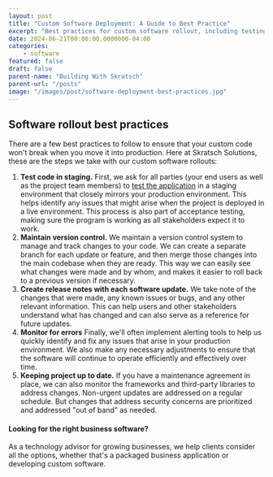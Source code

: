 ```yaml
---
layout: post
title: "Custom Software Deployment: A Guide to Best Practice"
excerpt: "Best practices for custom software rollout, including testing in staging, maintaining version control, creating release notes, monitoring for errors, and keeping the project up to date"
date: 2024-06-21T00:00:00.0000000-04:00
categories:
    - software
featured: false
draft: false
parent-name: "Building With Skratsch"
parent-url: "/posts"
image: "/images/post/software-deployment-best-practices.jpg"
---
```

## Software rollout best practices

There are a few best practices to follow to ensure that your custom code
won't break when you move it into production. Here at Skratsch Solutions, these are the steps we take with our custom software
rollouts:

1.  **Test code in staging.** First, we ask for all parties (your end
    users as well as the project team members) to [test the     application](/software/why-is-pre-rollout-software-testing-important) in a staging environment that closely mirrors your
    production environment. This helps identify any issues that might
    arise when the project is deployed in a live environment. This
    process is also part of acceptance testing, making sure the program
    is working as all stakeholders expect it to work.
2.  **Maintain version control.** We maintain a version control system
    to manage and track changes to your code. We can create a separate
    branch for each update or feature, and then merge those changes into
    the main codebase when they are ready. This way we can easily see
    what changes were made and by whom, and makes it easier to roll back
    to a previous version if necessary.
3.  **Create release notes with each software update.** We take note of
    the changes that were made, any known issues or bugs, and any other
    relevant information. This can help users and other stakeholders
    understand what has changed and can also serve as a reference for
    future updates.
4.  **Monitor for errors** Finally, we'll often implement alerting
    tools to help us quickly identify and fix any issues that arise in
    your production environment. We also make any necessary adjustments
    to ensure that the software will continue to operate efficiently and
    effectively over time.
5.  **Keeping project up to date.** If you have a maintenance agreement
    in place, we can also monitor the frameworks and third-party
    libraries to address changes. Non-urgent updates are addressed on a
    regular schedule. But changes that address security concerns are
    prioritized and addressed "out of band" as needed.

#### Looking for the right business software?

As a technology advisor for growing businesses, we help clients consider
all the options, whether that's a packaged business application or
developing custom software.